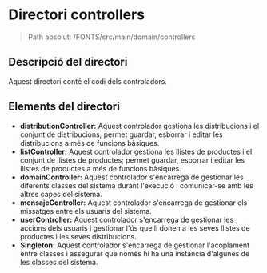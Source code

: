 # Directori controllers

> Path absolut: /FONTS/src/main/domain/controllers

## Descripció del directori
Aquest directori conté el codi dels controladors.

## Elements del directori

- **distributionController:**
Aquest controlador gestiona les distribucions i el conjunt de distribucions; permet guardar, esborrar i editar les distribucions a més de funcions bàsiques.
- **listController:**
Aquest controlador gestiona les llistes de productes i el conjunt de llistes de productes; permet guardar, esborrar i editar les llistes de productes a més de funcions bàsiques.
- **domainController:**
Aquest controlador s'encarrega de gestionar les diferents classes del sistema durant l'execució i comunicar-se amb les altres capes del sistema.
- **mensajeController:**
Aquest controlador s'encarrega de gestionar els missatges entre els usuaris del sistema.
- **userController:**
Aquest controlador s'encarrega de gestionar les accions dels usuaris i gestionar l'ús que li donen a les seves llistes de productes i les seves distribucions.
- **Singleton:**
Aquest controlador s'encarrega de gestionar l'acoplament entre classes i assegurar que només hi ha una instància d'algunes de les classes del sistema.
